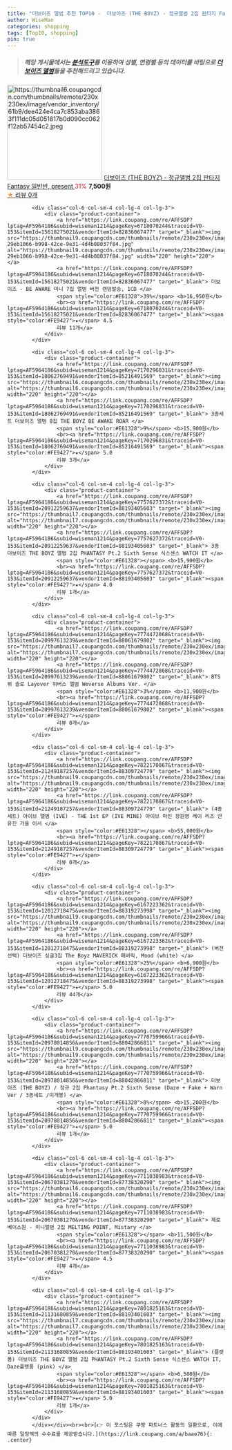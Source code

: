 ```yaml
---
title: "더보이즈 앨범 추천 TOP10 -  더보이즈 (THE BOYZ) - 정규앨범 2집 판타지 Fantasy 일반반, present "
author: WiseMan
categories: shopping
tags: [Top10, shopping]
pin: true
---
```


> ##### 해당 게시물에서는 [**분석도구**](https://itemscout.io/)를 이용하여 **성별**, **연령별** 등의 데이터를 바탕으로 [**더보이즈 앨범**](https://link.coupang.com/a/baae76)들을 추천해드리고 있습니다.
<div class="container"><div class="row">
            <div class="col-6 col-sm-4 col-lg-4 col-lg-3">
                <div class="product-container">
                    <a href="https://link.coupang.com/re/AFFSDP?lptag=AF5964186&subid=wiseman1214&pageKey=7563601804&traceid=V0-153&itemId=19931931955&vendorItemId=87031454551" target="_blank"><img src="https://thumbnail6.coupangcdn.com/thumbnails/remote/230x230ex/image/vendor_inventory/61b9/dee424e4ca7c853aba3863f111dc05d051817b0d090cc062f12ab57454c2.jpeg" alt="https://thumbnail6.coupangcdn.com/thumbnails/remote/230x230ex/image/vendor_inventory/61b9/dee424e4ca7c853aba3863f111dc05d051817b0d090cc062f12ab57454c2.jpeg" width="220" height="220"></a>
                    <a href="https://link.coupang.com/re/AFFSDP?lptag=AF5964186&subid=wiseman1214&pageKey=7563601804&traceid=V0-153&itemId=19931931955&vendorItemId=87031454551" target="_blank"> 더보이즈 (THE BOYZ) - 정규앨범 2집 판타지 Fantasy 일반반, present </a>
                    <span style="color:#E61328">31%</span> <b>7,500원</b>
                    <br><a href="https://link.coupang.com/re/AFFSDP?lptag=AF5964186&subid=wiseman1214&pageKey=7563601804&traceid=V0-153&itemId=19931931955&vendorItemId=87031454551" target="_blank"><span style="color:#FE9427">★</span> 
                    리뷰 0개</a>
                </div>
            </div>
            
            <div class="col-6 col-sm-4 col-lg-4 col-lg-3">
                <div class="product-container">
                    <a href="https://link.coupang.com/re/AFFSDP?lptag=AF5964186&subid=wiseman1214&pageKey=6718070244&traceid=V0-153&itemId=15618275021&vendorItemId=82836067477" target="_blank"><img src="https://thumbnail9.coupangcdn.com/thumbnails/remote/230x230ex/image/retail/images/4939516477660946-29eb1066-b998-42ce-9e31-4d4b08037f84.jpg" alt="https://thumbnail9.coupangcdn.com/thumbnails/remote/230x230ex/image/retail/images/4939516477660946-29eb1066-b998-42ce-9e31-4d4b08037f84.jpg" width="220" height="220"></a>
                    <a href="https://link.coupang.com/re/AFFSDP?lptag=AF5964186&subid=wiseman1214&pageKey=6718070244&traceid=V0-153&itemId=15618275021&vendorItemId=82836067477" target="_blank"> 더보이즈 - BE AWARE 미니 7집 앨범 버전 랜덤발송, 1CD </a>
                    <span style="color:#E61328">39%</span> <b>16,950원</b>
                    <br><a href="https://link.coupang.com/re/AFFSDP?lptag=AF5964186&subid=wiseman1214&pageKey=6718070244&traceid=V0-153&itemId=15618275021&vendorItemId=82836067477" target="_blank"><span style="color:#FE9427">★</span> 4.5
                    리뷰 11개</a>
                </div>
            </div>
            
            <div class="col-6 col-sm-4 col-lg-4 col-lg-3">
                <div class="product-container">
                    <a href="https://link.coupang.com/re/AFFSDP?lptag=AF5964186&subid=wiseman1214&pageKey=7170296831&traceid=V0-153&itemId=18062769491&vendorItemId=85216491569" target="_blank"><img src="https://thumbnail6.coupangcdn.com/thumbnails/remote/230x230ex/image/vendor_inventory/65b6/a7dacc616c8bb6f354f47a230f3d096b0e16164ec420283bb24bb54e2c8d.jpg" alt="https://thumbnail6.coupangcdn.com/thumbnails/remote/230x230ex/image/vendor_inventory/65b6/a7dacc616c8bb6f354f47a230f3d096b0e16164ec420283bb24bb54e2c8d.jpg" width="220" height="220"></a>
                    <a href="https://link.coupang.com/re/AFFSDP?lptag=AF5964186&subid=wiseman1214&pageKey=7170296831&traceid=V0-153&itemId=18062769491&vendorItemId=85216491569" target="_blank"> 3종세트 더보이즈 앨범 8집 THE BOYZ BE AWAKE ROAR </a>
                    <span style="color:#E61328">9%</span> <b>15,900원</b>
                    <br><a href="https://link.coupang.com/re/AFFSDP?lptag=AF5964186&subid=wiseman1214&pageKey=7170296831&traceid=V0-153&itemId=18062769491&vendorItemId=85216491569" target="_blank"><span style="color:#FE9427">★</span> 5.0
                    리뷰 3개</a>
                </div>
            </div>
            
            <div class="col-6 col-sm-4 col-lg-4 col-lg-3">
                <div class="product-container">
                    <a href="https://link.coupang.com/re/AFFSDP?lptag=AF5964186&subid=wiseman1214&pageKey=7757627372&traceid=V0-153&itemId=20912259637&vendorItemId=88193405603" target="_blank"><img src="https://thumbnail7.coupangcdn.com/thumbnails/remote/230x230ex/image/vendor_inventory/1d69/ecf093e8e9d9b2e4447e32cd1cbc49073f7ab11a81a1bfca14a6a75e4ace.jpg" alt="https://thumbnail7.coupangcdn.com/thumbnails/remote/230x230ex/image/vendor_inventory/1d69/ecf093e8e9d9b2e4447e32cd1cbc49073f7ab11a81a1bfca14a6a75e4ace.jpg" width="220" height="220"></a>
                    <a href="https://link.coupang.com/re/AFFSDP?lptag=AF5964186&subid=wiseman1214&pageKey=7757627372&traceid=V0-153&itemId=20912259637&vendorItemId=88193405603" target="_blank"> 3종 더보이즈 THE BOYZ 앨범 2집 PHANTASY Pt.2 Sixth Sense 식스센스 WATCH IT </a>
                    <span style="color:#E61328"></span> <b>15,900원</b>
                    <br><a href="https://link.coupang.com/re/AFFSDP?lptag=AF5964186&subid=wiseman1214&pageKey=7757627372&traceid=V0-153&itemId=20912259637&vendorItemId=88193405603" target="_blank"><span style="color:#FE9427">★</span> 4.0
                    리뷰 1개</a>
                </div>
            </div>
            
            <div class="col-6 col-sm-4 col-lg-4 col-lg-3">
                <div class="product-container">
                    <a href="https://link.coupang.com/re/AFFSDP?lptag=AF5964186&subid=wiseman1214&pageKey=7774472868&traceid=V0-153&itemId=20997613239&vendorItemId=88061679802" target="_blank"><img src="https://thumbnail7.coupangcdn.com/thumbnails/remote/230x230ex/image/vendor_inventory/967d/c8cfbb5f235f1280a54dbc03783f6e4a2edb9dfc1ebd7447a81f04c93476.jpg" alt="https://thumbnail7.coupangcdn.com/thumbnails/remote/230x230ex/image/vendor_inventory/967d/c8cfbb5f235f1280a54dbc03783f6e4a2edb9dfc1ebd7447a81f04c93476.jpg" width="220" height="220"></a>
                    <a href="https://link.coupang.com/re/AFFSDP?lptag=AF5964186&subid=wiseman1214&pageKey=7774472868&traceid=V0-153&itemId=20997613239&vendorItemId=88061679802" target="_blank"> BTS 뷔 솔로 Layover 위버스 앨범 Weverse Albums Ver. </a>
                    <span style="color:#E61328">3%</span> <b>11,900원</b>
                    <br><a href="https://link.coupang.com/re/AFFSDP?lptag=AF5964186&subid=wiseman1214&pageKey=7774472868&traceid=V0-153&itemId=20997613239&vendorItemId=88061679802" target="_blank"><span style="color:#FE9427">★</span> 
                    리뷰 0개</a>
                </div>
            </div>
            
            <div class="col-6 col-sm-4 col-lg-4 col-lg-3">
                <div class="product-container">
                    <a href="https://link.coupang.com/re/AFFSDP?lptag=AF5964186&subid=wiseman1214&pageKey=7822170867&traceid=V0-153&itemId=21249187257&vendorItemId=88309724779" target="_blank"><img src="https://thumbnail9.coupangcdn.com/thumbnails/remote/230x230ex/image/vendor_inventory/5760/3ecc89dc7177aa4c27fd9bd67b3aa6f2f3c79c6f5dd5d5a2be81d984c640.jpg" alt="https://thumbnail9.coupangcdn.com/thumbnails/remote/230x230ex/image/vendor_inventory/5760/3ecc89dc7177aa4c27fd9bd67b3aa6f2f3c79c6f5dd5d5a2be81d984c640.jpg" width="220" height="220"></a>
                    <a href="https://link.coupang.com/re/AFFSDP?lptag=AF5964186&subid=wiseman1214&pageKey=7822170867&traceid=V0-153&itemId=21249187257&vendorItemId=88309724779" target="_blank"> (4종세트) 아이브 앨범 (IVE) - THE 1st EP (IVE MINE) 아이브 마인 장원영 레이 리즈 안유진 가을 이서 </a>
                    <span style="color:#E61328"></span> <b>55,000원</b>
                    <br><a href="https://link.coupang.com/re/AFFSDP?lptag=AF5964186&subid=wiseman1214&pageKey=7822170867&traceid=V0-153&itemId=21249187257&vendorItemId=88309724779" target="_blank"><span style="color:#FE9427">★</span> 
                    리뷰 0개</a>
                </div>
            </div>
            
            <div class="col-6 col-sm-4 col-lg-4 col-lg-3">
                <div class="product-container">
                    <a href="https://link.coupang.com/re/AFFSDP?lptag=AF5964186&subid=wiseman1214&pageKey=6167223362&traceid=V0-153&itemId=12012718475&vendorItemId=88319273998" target="_blank"><img src="https://thumbnail9.coupangcdn.com/thumbnails/remote/230x230ex/image/vendor_inventory/bdb1/cab89e5cd6d2c231d7eefa23262bd40a52e4bff6d331391fbe1a2ce4b313.jpg" alt="https://thumbnail9.coupangcdn.com/thumbnails/remote/230x230ex/image/vendor_inventory/bdb1/cab89e5cd6d2c231d7eefa23262bd40a52e4bff6d331391fbe1a2ce4b313.jpg" width="220" height="220"></a>
                    <a href="https://link.coupang.com/re/AFFSDP?lptag=AF5964186&subid=wiseman1214&pageKey=6167223362&traceid=V0-153&itemId=12012718475&vendorItemId=88319273998" target="_blank"> (버전선택) 더보이즈 싱글3집 The Boyz MAVERICK 매버릭, Mood (white) </a>
                    <span style="color:#E61328">25%</span> <b>6,900원</b>
                    <br><a href="https://link.coupang.com/re/AFFSDP?lptag=AF5964186&subid=wiseman1214&pageKey=6167223362&traceid=V0-153&itemId=12012718475&vendorItemId=88319273998" target="_blank"><span style="color:#FE9427">★</span> 5.0
                    리뷰 44개</a>
                </div>
            </div>
            
            <div class="col-6 col-sm-4 col-lg-4 col-lg-3">
                <div class="product-container">
                    <a href="https://link.coupang.com/re/AFFSDP?lptag=AF5964186&subid=wiseman1214&pageKey=7770759966&traceid=V0-153&itemId=20978014856&vendorItemId=88042866811" target="_blank"><img src="https://thumbnail9.coupangcdn.com/thumbnails/remote/230x230ex/image/vendor_inventory/6f95/16a8a3a6fb147fb098bc831479be29dafe56f1a36213e03d4930694012f4.jpg" alt="https://thumbnail9.coupangcdn.com/thumbnails/remote/230x230ex/image/vendor_inventory/6f95/16a8a3a6fb147fb098bc831479be29dafe56f1a36213e03d4930694012f4.jpg" width="220" height="220"></a>
                    <a href="https://link.coupang.com/re/AFFSDP?lptag=AF5964186&subid=wiseman1214&pageKey=7770759966&traceid=V0-153&itemId=20978014856&vendorItemId=88042866811" target="_blank"> 더보이즈 (THE BOYZ) / 정규 2집 Phantasy Pt.2 Sixth Sense (Daze + Fake + Warn Ver / 3종세트 /미개봉) </a>
                    <span style="color:#E61328">8%</span> <b>15,200원</b>
                    <br><a href="https://link.coupang.com/re/AFFSDP?lptag=AF5964186&subid=wiseman1214&pageKey=7770759966&traceid=V0-153&itemId=20978014856&vendorItemId=88042866811" target="_blank"><span style="color:#FE9427">★</span> 5.0
                    리뷰 1개</a>
                </div>
            </div>
            
            <div class="col-6 col-sm-4 col-lg-4 col-lg-3">
                <div class="product-container">
                    <a href="https://link.coupang.com/re/AFFSDP?lptag=AF5964186&subid=wiseman1214&pageKey=7711038983&traceid=V0-153&itemId=20670381270&vendorItemId=87738320290" target="_blank"><img src="https://thumbnail6.coupangcdn.com/thumbnails/remote/230x230ex/image/vendor_inventory/6c8e/07bf5d48512d5bfeab0d739b5a3448de605191e57fc6ca442b7bdfad3912.jpeg" alt="https://thumbnail6.coupangcdn.com/thumbnails/remote/230x230ex/image/vendor_inventory/6c8e/07bf5d48512d5bfeab0d739b5a3448de605191e57fc6ca442b7bdfad3912.jpeg" width="220" height="220"></a>
                    <a href="https://link.coupang.com/re/AFFSDP?lptag=AF5964186&subid=wiseman1214&pageKey=7711038983&traceid=V0-153&itemId=20670381270&vendorItemId=87738320290" target="_blank"> 제로베이스원 - 미니앨범 2집 MELTING POINT, Mistary </a>
                    <span style="color:#E61328"></span> <b>11,500원</b>
                    <br><a href="https://link.coupang.com/re/AFFSDP?lptag=AF5964186&subid=wiseman1214&pageKey=7711038983&traceid=V0-153&itemId=20670381270&vendorItemId=87738320290" target="_blank"><span style="color:#FE9427">★</span> 4.5
                    리뷰 4개</a>
                </div>
            </div>
            
            <div class="col-6 col-sm-4 col-lg-4 col-lg-3">
                <div class="product-container">
                    <a href="https://link.coupang.com/re/AFFSDP?lptag=AF5964186&subid=wiseman1214&pageKey=7801825163&traceid=V0-153&itemId=21131680859&vendorItemId=88193401603" target="_blank"><img src="https://thumbnail7.coupangcdn.com/thumbnails/remote/230x230ex/image/vendor_inventory/1d69/ecf093e8e9d9b2e4447e32cd1cbc49073f7ab11a81a1bfca14a6a75e4ace.jpg" alt="https://thumbnail7.coupangcdn.com/thumbnails/remote/230x230ex/image/vendor_inventory/1d69/ecf093e8e9d9b2e4447e32cd1cbc49073f7ab11a81a1bfca14a6a75e4ace.jpg" width="220" height="220"></a>
                    <a href="https://link.coupang.com/re/AFFSDP?lptag=AF5964186&subid=wiseman1214&pageKey=7801825163&traceid=V0-153&itemId=21131680859&vendorItemId=88193401603" target="_blank"> (플랫폼) 더보이즈 THE BOYZ 앨범 2집 PHANTASY Pt.2 Sixth Sense 식스센스 WATCH IT, Daze플랫폼 (pink) </a>
                    <span style="color:#E61328"></span> <b>6,500원</b>
                    <br><a href="https://link.coupang.com/re/AFFSDP?lptag=AF5964186&subid=wiseman1214&pageKey=7801825163&traceid=V0-153&itemId=21131680859&vendorItemId=88193401603" target="_blank"><span style="color:#FE9427">★</span> 5.0
                    리뷰 1개</a>
                </div>
            </div>
            </div></div><br><br>[👉 이 포스팅은 쿠팡 파트너스 활동의 일환으로, 이에 따른 일정액의 수수료를 제공받습니다.](https://link.coupang.com/a/baae76){: .center}